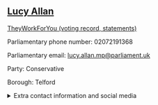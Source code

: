 ## <a href="https://members.parliament.uk/member/4411/contact">Lucy Allan</a>

<a href="https://www.theyworkforyou.com/mp/25337/lucy_allan/telford">TheyWorkForYou (voting record, statements)</a> 

Parliamentary phone number: 02072191368 

Parliamentary email: lucy.allan.mp@parliament.uk 

Party: Conservative 

Borough: Telford 

<details><summary>Extra contact information and social media</summary> 
<li>Website: http://www.lucyallan.com/</li>
<li>Twitter: https://twitter.com/lucyallan</li>
<li>Constituency office phone number:</li>
<li>Constituency office email:</li>
<li>Facebook:</li>
<li>Instagram:</li>
<li>Youtube:</li>
<li>Linkedin:</li>
<li>Government department phone number:</li>
<li>Government department email:</li>
<li>Threads:</li>
<li>Party office phone number:</li>
<li>Party office email:</li>
<li>Tiktok:</li>
</details>